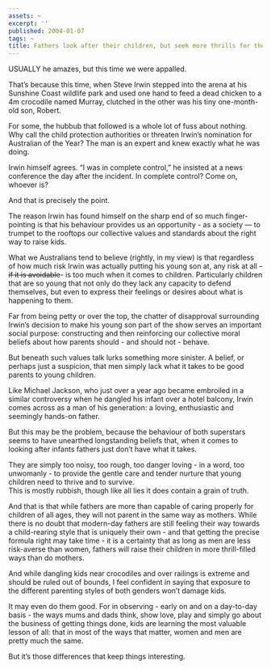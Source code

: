 ```yaml
---
assets: ~
excerpt: ''
published: 2004-01-07
tags: ~
title: Fathers look after their children, but seek more thrills for them
---
```

USUALLY he amazes, but this time we were appalled.

That’s because this time, when Steve Irwin stepped into the arena at his
Sunshine Coast wildlife park and used one hand to feed a dead chicken to
a 4m crocodile named Murray, clutched in the other was his tiny
one-month-old son, Robert.

For some, the hubbub that followed is a whole lot of fuss about nothing.
Why call the child protection authorities or threaten Irwin’s nomination
for Australian of the Year? The man is an expert and knew exactly what
he was doing.

Irwin himself agrees. “I was in complete control,” he insisted at a news
conference the day after the incident. In complete control? Come on,
whoever is?

And that is precisely the point.

The reason Irwin has found himself on the sharp end of so much
finger-pointing is that his behaviour provides us an opportunity - as a
society — to trumpet to the rooftops our collective values and standards
about the right way to raise kids.

What we Australians tend to believe (rightly, in my view) is that
regardless of how much risk Irwin was actually putting his young son at,
any risk at all ~~- if it is avoidable~~- is too much when it comes to
children. Particularly children that are so young that not only do they
lack any capacity to defend themselves, but even to express their
feelings or desires about what is happening to them.

Far from being petty or over the top, the chatter of disapproval
surrounding Irwin’s decision to make his young son part of the show
serves an important social purpose: constructing and then reinforcing
our collective moral beliefs about how parents should - and should not -
behave.

But beneath such values talk lurks something more sinister. A belief, or
perhaps just a suspicion, that men simply lack what it takes to be good
parents to young children.

Like Michael Jackson, who just over a year ago became embroiled in a
similar controversy when he dangled his infant over a hotel balcony,
Irwin comes across as a man of his generation: a loving, enthusiastic
and seemingly hands-on father.

But this may be the problem, because the behaviour of both superstars
seems to have unearthed longstanding beliefs that, when it comes to
looking after infants fathers just don’t have what it takes.

They are simply too noisy, too rough, too danger loving - in a word, too
unwomanly - to provide the gentle care and tender nurture that young
children need to thrive and to survive.\
This is mostly rubbish, though like all lies it does contain a grain of
truth.

And that is that while fathers are more than capable of caring properly
for children of all ages, they will not parent in the same way as
mothers. While there is no doubt that modern-day fathers are still
feeling their way towards a child-rearing style that is uniquely their
own - and that getting the precise formula right may take time - it is a
certainty that as long as men are less risk-averse than women, fathers
will raise their children in more thrill-filled ways than do mothers.

And while dangling kids near crocodiles and over railings is extreme and
should be ruled out of bounds, I feel confident in saying that exposure
to the different parenting styles of both genders won’t damage kids.

It may even do them good. For in observing - early on and on a
day-to-day basis - the ways mums and dads think, show love, play and
simply go about the business of getting things done, kids are learning
the most valuable lesson of all: that in most of the ways that matter,
women and men are pretty much the same.

But it’s those differences that keep things interesting.